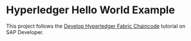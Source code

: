 # Hyperledger Hello World Example
This project follows the [Develop Hyperledger Fabric Chaincode](https://developers.sap.com/group.blockchain-hyperledger-chaincode.html) tutorial on SAP Developer.

